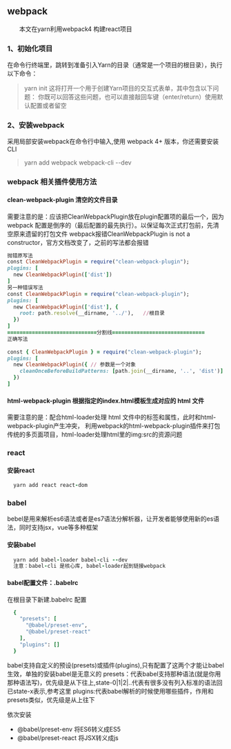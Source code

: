 ## webpack
&emsp;&emsp;本文在yarn利用webpack4 构建react项目
### 1、初始化项目
在命令行终端里，跳转到准备引入Yarn的目录（通常是一个项目的根目录），执行以下命令：
> yarn init
这将打开一个用于创建Yarn项目的交互式表单，其中包含以下问题：
你既可以回答这些问题，也可以直接敲回车键（enter/return）使用默认配置或者留空
### 2、安装webpack
采用局部安装webpack在命令行中输入,使用 webpack 4+ 版本，你还需要安装 CLI
>yarn add webpack webpack-cli --dev

### webpack 相关插件使用方法
#### clean-webpack-plugin 清空的文件目录
需要注意的是：应该把CleanWebpackPlugin放在plugin配置项的最后一个，因为 webpack 配置是倒序的（最后配置的最先执行）。以保证每次正式打包前，先清空原来遗留的打包文件
webpack报错CleanWebpackPlugin is not a constructor，官方文档改变了，之前的写法都会报错
```ruby
抛错原写法
const CleanWebpackPlugin = require("clean-webpack-plugin");
plugins: [
  new CleanWebpackPlugin(['dist'])
]
另一种错误写法
const CleanWebpackPlugin = require("clean-webpack-plugin");
plugins: [
  new CleanWebpackPlugin(['dist'], {
    root: path.resolve(__dirname, '../'),   //根目录
  })
]
=============================分割线==============================
正确写法
 
const { CleanWebpackPlugin } = require("clean-webpack-plugin");
plugins: [
  new CleanWebpackPlugin({ // 参数是一个对象
    cleanOnceBeforeBuildPatterns: [path.join(__dirname, '..', 'dist')]
  })
]
```
#### html-webpack-plugin 根据指定的index.html模板生成对应的 html 文件
需要注意的是：配合html-loader处理 html 文件中的<img>标签和属性，此时和html-webpack-plugin产生冲突，
利用webpack的html-webpack-plugin插件来打包传统的多页面项目，html-loader处理html里的img:src的资源问题

### react
#### 安装react
```ruby
  yarn add react react-dom
```
### babel
bebel是用来解析es6语法或者是es7语法分解析器，让开发者能够使用新的es语法，同时支持jsx，vue等多种框架
#### 安装babel
```ruby
  yarn add babel-loader babel-cli --dev
  注意：babel-cli 是核心库, babel-loader起到链接webpack
```
#### babel配置文件：.babelrc
在根目录下新建.babelrc
配置
```ruby
  {
    "presets": [
      "@babel/preset-env",
      "@babel/preset-react"
    ],
    "plugins": []
  }
```
babel支持自定义的预设(presets)或插件(plugins),只有配置了这两个才能让babel生效，单独的安装babel是无意义的
presets：代表babel支持那种语法(就是你用那种语法写)，优先级是从下往上,state-0|1|2|..代表有很多没有列入标准的语法回已state-x表示,参考这里
plugins:代表babel解析的时候使用哪些插件，作用和presets类似，优先级是从上往下

依次安装
* @babel/preset-env 将ES6转义成ES5
* @babel/preset-react 将JSX转义成js


